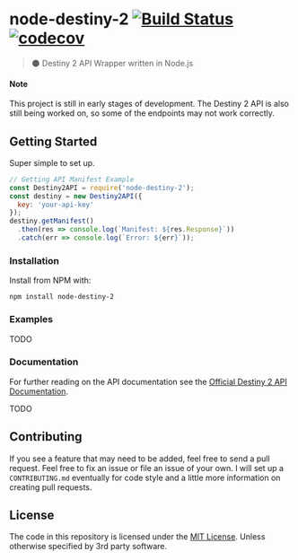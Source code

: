 # node-destiny-2 [![Build Status](https://travis-ci.org/brandonmanke/node-destiny-2.svg?branch=master)](https://travis-ci.org/brandonmanke/node-destiny-2) [![codecov](https://codecov.io/gh/brandonmanke/node-destiny-2/branch/master/graph/badge.svg)](https://codecov.io/gh/brandonmanke/node-destiny-2)

> :new_moon: Destiny 2 API Wrapper written in Node.js 

#### Note

This project is still in early stages of development. The Destiny 2 API is also still being worked on, so some of the endpoints may not work correctly.

## Getting Started

Super simple to set up.

```JavaScript
// Getting API Manifest Example
const Destiny2API = require('node-destiny-2');
const destiny = new Destiny2API({
  key: 'your-api-key'
});
destiny.getManifest()
  .then(res => console.log(`Manifest: ${res.Response}`))
  .catch(err => console.log(`Error: ${err}`));
```

### Installation

Install from NPM with: 

`npm install node-destiny-2`


### Examples

TODO

### Documentation

For further reading on the API documentation see the [Official Destiny 2 API Documentation](https://github.com/Bungie-net/api).

TODO

## Contributing

If you see a feature that may need to be added, feel free to send a pull request. Feel free to fix an issue or file an issue of your own. I will set up a `CONTRIBUTING.md` eventually for code style and a little more information on creating pull requests. 

## License

The code in this repository is licensed under the [MIT License](LICENSE). Unless otherwise specified by 3rd party software.